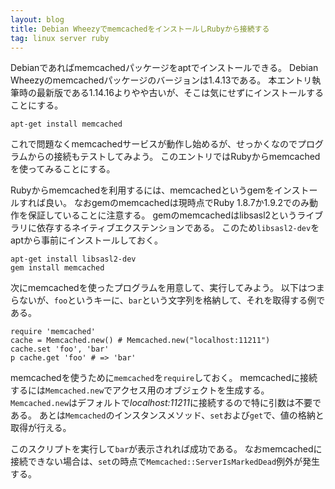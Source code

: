 ```yaml
---
layout: blog
title: Debian WheezyでmemcachedをインストールしRubyから接続する
tag: linux server ruby
---
```




Debianであればmemcachedパッケージをaptでインストールできる。
Debian Wheezyのmemcachedパッケージのバージョンは1.4.13である。
本エントリ執筆時の最新版である1.14.16よりやや古いが、そこは気にせずにインストールすることにする。

~~~~
apt-get install memcached
~~~~

これで問題なくmemcachedサービスが動作し始めるが、せっかくなのでプログラムからの接続もテストしてみよう。
このエントリではRubyからmemcachedを使ってみることにする。

Rubyからmemcachedを利用するには、memcachedというgemをインストールすれば良い。
なおgemのmemcachedは現時点でRuby 1.8.7か1.9.2でのみ動作を保証していることに注意する。
gemのmemcachedはlibsasl2というライブラリに依存するネイティブエクステンションである。
このため`libsasl2-dev`をaptから事前にインストールしておく。

~~~~
apt-get install libsasl2-dev
gem install memcached
~~~~

次にmemcachedを使ったプログラムを用意して、実行してみよう。
以下はつまらないが、`foo`というキーに、`bar`という文字列を格納して、それを取得する例である。

~~~~
require 'memcached'
cache = Memcached.new() # Memcached.new("localhost:11211")
cache.set 'foo', 'bar'
p cache.get 'foo' # => 'bar'
~~~~

memcachedを使うために`memcached`を`require`しておく。
memcachedに接続するには`Memcached.new`でアクセス用のオブジェクトを生成する。
`Memcached.new`はデフォルトで*localhost:11211*に接続するので特に引数は不要である。
あとは`Memcached`のインスタンスメソッド、`set`および`get`で、値の格納と取得が行える。

このスクリプトを実行して`bar`が表示されれば成功である。
なおmemcachedに接続できない場合は、`set`の時点で`Memcached::ServerIsMarkedDead`例外が発生する。
